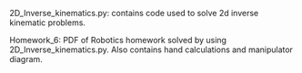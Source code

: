 2D_Inverse_kinematics.py: contains code used to solve 2d inverse kinematic problems.

Homework_6: PDF of Robotics homework solved by using 2D_Inverse_kinematics.py. Also contains hand calculations and manipulator diagram.
